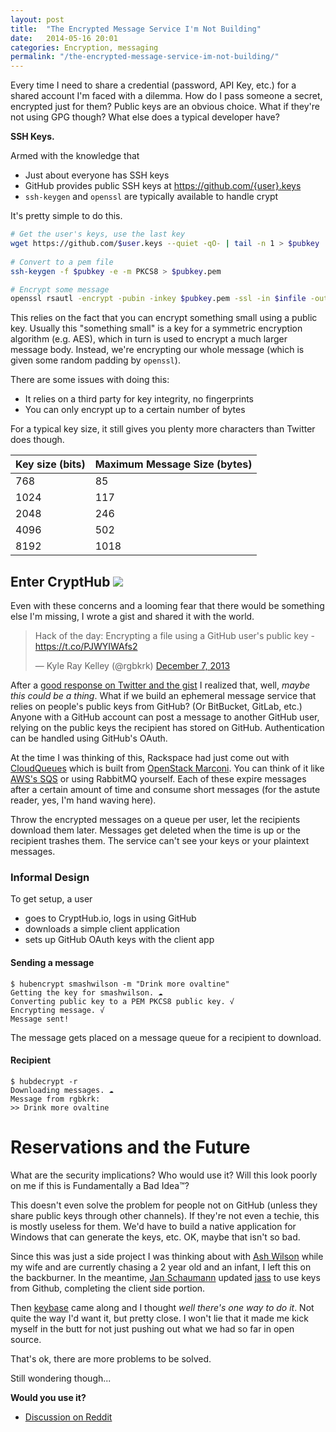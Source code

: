 ```yaml
---
layout: post
title:  "The Encrypted Message Service I'm Not Building"
date:   2014-05-16 20:01
categories: Encryption, messaging
permalink: "/the-encrypted-message-service-im-not-building/"
---
```


Every time I need to share a credential (password, API Key, etc.) for a shared account I'm faced with a dilemma. How do I pass someone a secret, encrypted just for them? Public keys are an obvious choice. What if they're not using GPG though? What else does a typical developer have?

**SSH Keys.**

Armed with the knowledge that
* Just about everyone has SSH keys
* GitHub provides public SSH keys at https://github.com/{user}.keys
* `ssh-keygen` and `openssl` are typically available to handle crypt

It's pretty simple to do this.

```bash
# Get the user's keys, use the last key
wget https://github.com/$user.keys --quiet -qO- | tail -n 1 > $pubkey
 
# Convert to a pem file
ssh-keygen -f $pubkey -e -m PKCS8 > $pubkey.pem

# Encrypt some message
openssl rsautl -encrypt -pubin -inkey $pubkey.pem -ssl -in $infile -out $outfile
```

This relies on the fact that you can encrypt something small using a public key. Usually this "something small" is a key for a symmetric encryption algorithm (e.g. AES), which in turn is used to encrypt a much larger message body. Instead, we're encrypting our whole message (which is given some random padding by `openssl`).

There are some issues with doing this:

* It relies on a third party for key integrity, no fingerprints
* You can only encrypt up to a certain number of bytes

For a typical key size, it still gives you plenty more characters than Twitter does though.

Key size (bits) | Maximum Message Size (bytes)
--------------- | ----------------------------
768             | 85
1024            | 117
2048            | 246
4096            | 502
8192            | 1018

## Enter CryptHub ![](https://d23f6h5jpj26xu.cloudfront.net/knsubajidfhzqg_small.png)

Even with these concerns and a looming fear that there would be something else I'm missing, I wrote a gist and shared it with the world.

<blockquote class="twitter-tweet" lang="en"><p>Hack of the day: Encrypting a file using a GitHub user&#39;s public key - <a href="https://t.co/PJWYIWAfs2">https://t.co/PJWYIWAfs2</a></p>&mdash; Kyle Ray Kelley (@rgbkrk) <a href="https://twitter.com/rgbkrk/statuses/409156138634973184">December 7, 2013</a></blockquote>
<script async src="//platform.twitter.com/widgets.js" charset="utf-8"></script>

After a [good response on Twitter and the gist](https://gist.github.com/rgbkrk/7827691#comment-965445) I realized that, well, *maybe this could be a thing*. What if we build an ephemeral message service that relies on people's public keys from GitHub? (Or BitBucket, GitLab, etc.) Anyone with a GitHub account can post a message to another GitHub user, relying on the public keys the recipient has stored on GitHub. Authentication can be handled using GitHub's OAuth.

At the time I was thinking of this, Rackspace had just come out with [CloudQueues](http://www.rackspace.com/cloud/queues/) which is built from [OpenStack Marconi](https://wiki.openstack.org/wiki/Marconi). You can think of it like [AWS's SQS](https://aws.amazon.com/sqs/) or using RabbitMQ yourself. Each of these expire messages after a certain amount of time and consume short messages (for the astute reader, yes, I'm hand waving here).

Throw the encrypted messages on a queue per user, let the recipients download them later. Messages get deleted when the time is up or the recipient trashes them. The service can't see your keys or your plaintext messages.

### Informal Design

To get setup, a user

* goes to CryptHub.io, logs in using GitHub
* downloads a simple client application
* sets up GitHub OAuth keys with the client app

#### Sending a message

```
$ hubencrypt smashwilson -m "Drink more ovaltine"
Getting the key for smashwilson. ☁
Converting public key to a PEM PKCS8 public key. √
Encrypting message. √
Message sent!
```

The message gets placed on a message queue for a recipient to download.

#### Recipient

```
$ hubdecrypt -r
Downloading messages. ☁
Message from rgbkrk:
>> Drink more ovaltine
```

# Reservations and the Future

What are the security implications? Who would use it? Will this look poorly on me if this is Fundamentally a Bad Idea™?

This doesn't even solve the problem for people not on GitHub (unless they share public keys through other channels). If they're not even a techie, this is mostly useless for them. We'd have to build a native application for Windows that can generate the keys, etc. OK, maybe that isn't so bad.

Since this was just a side project I was thinking about with [Ash Wilson](https://github.com/smashwilson) while my wife and are currently chasing a 2 year old and an infant, I left this on the backburner. In the meantime, [Jan Schaumann](https://gist.github.com/jschauma) updated [jass](https://github.com/jschauma/jass) to use keys from Github, completing the client side portion.

Then [keybase](https://keybase.io/) came along and I thought *well there's one way to do it*. Not quite the way I'd want it, but pretty close. I won't lie that it made me kick myself in the butt for not just pushing out what we had so far in open source.

That's ok, there are more problems to be solved.

Still wondering though...

**Would you use it?**

* [Discussion on Reddit](http://www.reddit.com/r/programming/comments/25r5lf/the_encrypted_message_service_im_not_building/)
